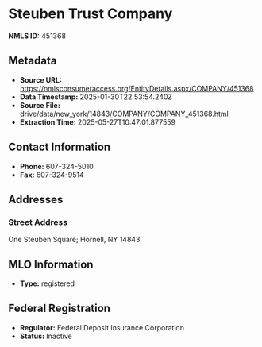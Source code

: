# Steuben Trust Company

**NMLS ID:** 451368

## Metadata
- **Source URL:** https://nmlsconsumeraccess.org/EntityDetails.aspx/COMPANY/451368
- **Data Timestamp:** 2025-01-30T22:53:54.240Z
- **Source File:** drive/data/new_york/14843/COMPANY/COMPANY_451368.html
- **Extraction Time:** 2025-05-27T10:47:01.877559

## Contact Information
- **Phone:** 607-324-5010
- **Fax:** 607-324-9514

## Addresses
### Street Address
One Steuben Square; Hornell, NY 14843

## MLO Information
- **Type:** registered

## Federal Registration
- **Regulator:** Federal Deposit Insurance Corporation
- **Status:** Inactive
